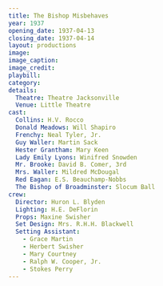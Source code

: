 ```yaml
---
title: The Bishop Misbehaves
year: 1937
opening_date: 1937-04-13
closing_date: 1937-04-14
layout: productions
image:
image_caption:
image_credit:
playbill: 
category: 
details:
  Theatre: Theatre Jacksonville
  Venue: Little Theatre
cast:
  Collins: H.V. Rocco
  Donald Meadows: Will Shapiro
  Frenchy: Neal Tyler, Jr.
  Guy Waller: Martin Sack
  Hester Grantham: Mary Keen
  Lady Emily Lyons: Winifred Snowden
  Mr. Brooke: David B. Comer, 3rd
  Mrs. Waller: Mildred McDougal
  Red Eagan: E.S. Beauchamp-Nobbs
  The Bishop of Broadminster: Slocum Ball
crew:
  Director: Huron L. Blyden
  Lighting: H.E. DeFlorin
  Props: Maxine Swisher
  Set Design: Mrs. R.H.H. Blackwell
  Setting Assistant: 
    - Grace Martin
    - Herbert Swisher
    - Mary Courtney
    - Ralph W. Cooper, Jr.
    - Stokes Perry
---
```

